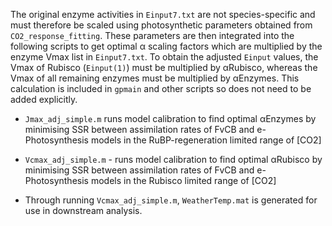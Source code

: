 The original enzyme activities in `Einput7.txt` are not species-specific and must therefore be scaled using photosynthetic parameters obtained from `CO2_response_fitting`.
These parameters are then integrated into the following scripts to get optimal α scaling factors which are multiplied by the enzyme Vmax list in `Einput7.txt`.
To obtain the adjusted `Einput` values, the Vmax of Rubisco (`Einput(1)`) must be multiplied by αRubisco, whereas the Vmax of all remaining enzymes must be multiplied by αEnzymes.
This calculation is included in `gpmain` and other scripts so does not need to be added explicitly.

- `Jmax_adj_simple.m` runs model calibration to find optimal αEnzymes by minimising SSR between assimilation rates of FvCB and e-Photosynthesis models in the RuBP-regeneration limited range of [CO2]

- `Vcmax_adj_simple.m` - runs model calibration to find optimal αRubisco by minimising SSR between assimilation rates of FvCB and e-Photosynthesis models in the Rubisco limited range of [CO2]

- Through running `Vcmax_adj_simple.m`, `WeatherTemp.mat` is generated for use in downstream analysis.

